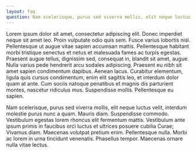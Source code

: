 ```yaml
---
layout: faq
question: Nam scelerisque, purus sed viverra mollis, elit neque luctus velit, interdum molestie purus nunc a quam. Mauris diam?
---
```

Lorem ipsum dolor sit amet, consectetur adipiscing elit. Donec imperdiet neque sit amet leo. Proin vulputate odio quis sem. Fusce varius lobortis nisl. Pellentesque ut augue vitae sapien accumsan mattis. Pellentesque habitant morbi tristique senectus et netus et malesuada fames ac turpis egestas. Praesent augue tellus, dignissim sed, consequat in, blandit sit amet, augue. Nulla varius pede hendrerit arcu sodales adipiscing. Praesent eu nibh sit amet sapien condimentum dapibus. Aenean lacus. Curabitur elementum, ligula quis cursus condimentum, enim elit sagittis leo, et interdum dolor quam at ante. Cum sociis natoque penatibus et magnis dis parturient montes, nascetur ridiculus mus. Suspendisse mollis. Pellentesque eu sapien.

Nam scelerisque, purus sed viverra mollis, elit neque luctus velit, interdum molestie purus nunc a quam. Mauris diam. Suspendisse commodo. Vestibulum egestas lorem rhoncus elit fermentum mattis. Vestibulum ante ipsum primis in faucibus orci luctus et ultrices posuere cubilia Curae; Vivamus diam. Maecenas volutpat pretium enim. Pellentesque nulla. Morbi ac lorem in urna tincidunt venenatis. Phasellus tempor. Maecenas ornare nulla vitae lectus. 